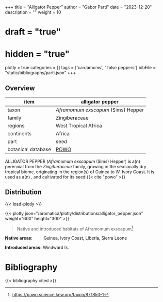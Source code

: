 +++
title = "Alligator Pepper"
author = "Gabor Parti"
date = "2023-12-20"
description = ""
weight = 10
# draft = "true"
# hidden = "true"
plotly = true
categories = []
tags = ['cardamoms', ' false peppers']
bibFile = "static/bibliography/parti.json"
+++



<center>



</center>

## Overview

|       item       |                  alligator pepper                 |
|------------------|---------------------------------------------------|
|       taxon      |         *Aframomum exscapum* (Sims) Hepper        |
|      family      |                   Zingiberaceae                   |
|      regions     |                West Tropical Africa               |
|    continents    |                       Africa                      |
|       part       |                        seed                       |
|botanical database|[POWO](https://powo.science.kew.org/taxon/871850-1)|

ALLIGATOR PEPPER (*Aframomum exscapum* (Sims) Hepper) is a(n) perennial from the *Zingiberaceae* family, growing in the seasonally dry tropical biome, originating in the region(s) of Guinea to W. Ivory Coast. It is used as a(n)  , and cultivated for its seed.{{< cite "powo" >}}



## Distribution

{{< load-plotly >}}

{{< plotly json="/aromatica/plotly/distributions/alligator_pepper.json" weight="600" height="300" >}}

>Native and introduced habitats of Aframomum exscapum[^powo]

[^powo]: https://powo.science.kew.org/taxon/871850-1

<p style="text-align:left;">

**Native areas:** &ensp; &ensp; &ensp; Guinea, Ivory Coast, Liberia, Sierra Leone

**Introduced areas:** Windward Is.

</p>



# Bibliography

{{< bibliography cited >}}

